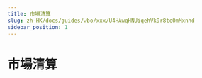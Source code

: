 ```yaml
---
title: 市場清算
slug: zh-HK/docs/guides/wbo/xxx/U4HAwqHNUiqehVk9r8tc0mMxnhd
sidebar_position: 1
---
```



# 市場清算

